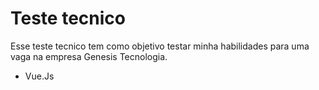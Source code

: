 <h1>Teste tecnico</h1>
<p>
    Esse teste tecnico tem como objetivo testar minha habilidades para uma vaga na empresa Genesis Tecnologia.
</p>
<ul>
    <li>
        Vue.Js
    </li>
</ul>